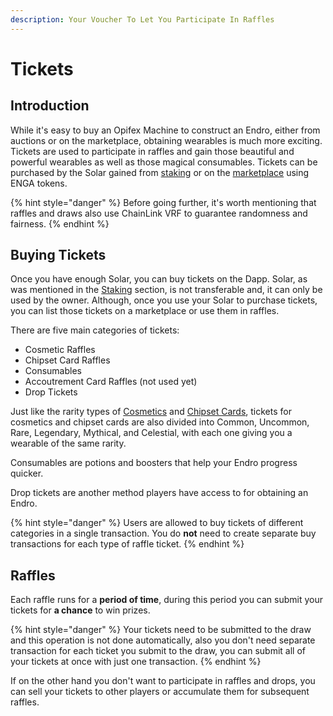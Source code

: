 ```yaml
---
description: Your Voucher To Let You Participate In Raffles
---
```


# Tickets

## Introduction

While it's easy to buy an Opifex Machine to construct an Endro, either from auctions or on the marketplace, obtaining wearables is much more exciting. Tickets are used to participate in raffles and gain those beautiful and powerful wearables as well as those magical consumables. Tickets can be purchased by the Solar gained from [staking](staking.md) or on the [marketplace](../gameplay/marketplace.md) using ENGA tokens.

{% hint style="danger" %}
Before going further, it's worth mentioning that raffles and draws also use ChainLink VRF to guarantee randomness and fairness.
{% endhint %}

## Buying Tickets

Once you have enough Solar, you can buy tickets on the Dapp. Solar, as was mentioned in the [Staking](staking.md) section, is not transferable and, it can only be used by the owner. Although, once you use your Solar to purchase tickets, you can list those tickets on a marketplace or use them in raffles.

There are five main categories of tickets:

* Cosmetic Raffles
* Chipset Card Raffles
* Consumables
* Accoutrement Card Raffles (not used yet)
* Drop Tickets

Just like the rarity types of [Cosmetics](../gameplay/wearables/cosmetics.md) and [Chipset Cards](../gameplay/wearables/chipset-cards.md), tickets for cosmetics and chipset cards are also divided into Common, Uncommon, Rare, Legendary, Mythical, and Celestial, with each one giving you a wearable of the same rarity.

Consumables are potions and boosters that help your Endro progress quicker.

Drop tickets are another method players have access to for obtaining an Endro.

{% hint style="danger" %}
Users are allowed to buy tickets of different categories in a single transaction. You do **not** need to create separate buy transactions for each type of raffle ticket.
{% endhint %}

## Raffles

Each raffle runs for a **period of time**, during this period you can submit your tickets for **a chance** to win prizes.

{% hint style="danger" %}
Your tickets need to be submitted to the draw and this operation is not done automatically, also you don't need separate transaction for each ticket you submit to the draw, you can submit all of your tickets at once with just one transaction.
{% endhint %}

If on the other hand you don't want to participate in raffles and drops, you can sell your tickets to other players or accumulate them for subsequent raffles.
